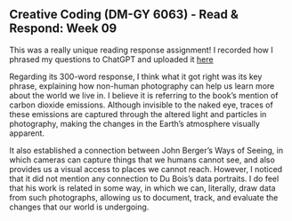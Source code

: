## Creative Coding (DM-GY 6063) - Read & Respond: Week 09

This was a really unique reading response assignment! I recorded how I phrased my questions to ChatGPT and uploaded it [here](https://drive.google.com/file/d/17JK_wcPn_TnF9D0Yt3BcF6qRQrG4KWKv/view?usp=sharing)

Regarding its 300-word response, I think what it got right was its key phrase, explaining how non-human photography can help us learn more about the world we live in. I believe it is referring to the book’s mention of carbon dioxide emissions. Although invisible to the naked eye, traces of these emissions are captured through the altered light and particles in photography, making the changes in the Earth’s atmosphere visually apparent.

It also established a connection between John Berger’s Ways of Seeing, in which cameras can capture things that we humans cannot see, and also provides us a visual access to places we cannot reach. However, I noticed that it did not mention any connection to Du Bois’s data portraits. I do feel that his work is related in some way, in which we can, literally, draw data from such photographs, allowing us to document, track, and evaluate the changes that our world is undergoing.